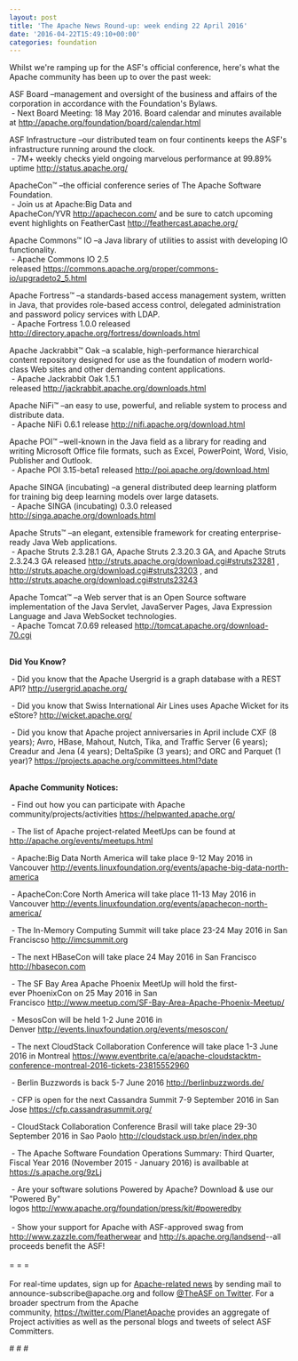 ```yaml
---
layout: post
title: 'The Apache News Round-up: week ending 22 April 2016'
date: '2016-04-22T15:49:10+00:00'
categories: foundation
---
```

<p>Whilst we're ramping up for the ASF's official conference, here's what the Apache community has been up to over the past week:</p> 
  <div>ASF Board –management and oversight of the business and affairs of the corporation in accordance with the Foundation's Bylaws.<br />&nbsp;- Next Board Meeting: 18 May 2016. Board calendar and minutes available at <a href="http://apache.org/foundation/board/calendar.html">http://apache.org/foundation/board/calendar.html</a><br /></div> 
  <p>ASF Infrastructure –our distributed team on four continents keeps the ASF's infrastructure running around the clock.<br />&nbsp;- 7M+ weekly checks yield ongoing marvelous performance at 99.89% uptime <a href="http://status.apache.org/">http://status.apache.org/</a></p> 
  <div> 
    <p><a href="http://status.apache.org/"></a>ApacheCon™ –the official conference series of The Apache Software Foundation.<br />&nbsp;- Join us at Apache:Big Data and ApacheCon/YVR&nbsp;<a href="http://apachecon.com/">http://apachecon.com/</a>&nbsp;and be sure to catch upcoming event highlights on FeatherCast&nbsp;<a href="http://feathercast.apache.org/">http://feathercast.apache.org/</a></p> 
    <p>Apache Commons™ IO –a Java library of utilities to assist with developing IO functionality.<br />&nbsp;-&nbsp;Apache Commons IO 2.5 released&nbsp;<a href="https://commons.apache.org/proper/commons-io/upgradeto2_5.html">https://commons.apache.org/proper/commons-io/upgradeto2_5.html</a> </p> 
    <p>Apache Fortress™ –a standards-based access management system, written in Java, that provides role-based access control, delegated administration and password policy services with LDAP.<br />&nbsp;-&nbsp;Apache Fortress 1.0.0 released <a href="Apache%20Fortress%201.0.0%20released">http://directory.apache.org/fortress/downloads.html</a></p> 
    <p>Apache Jackrabbit™ Oak –a scalable, high-performance hierarchical content repository designed for use as the foundation of modern world-class Web sites and other demanding content applications.<br />&nbsp;- Apache Jackrabbit Oak 1.5.1 released&nbsp;<a href="http://jackrabbit.apache.org/downloads.html">http://jackrabbit.apache.org/downloads.html</a></p> 
    <p>Apache NiFi™ –an easy to use, powerful, and reliable system to process and distribute data.<br />&nbsp;- Apache NiFi 0.6.1 release&nbsp;<a href="http://nifi.apache.org/download.html">http://nifi.apache.org/download.html</a></p> 
    <p>Apache POI™ –well-known in the Java field as a library for reading and writing Microsoft Office file formats, such as Excel, PowerPoint, Word, Visio, Publisher and Outlook.<br />&nbsp;- Apache POI 3.15-beta1 released&nbsp;<a href="http://poi.apache.org/download.html">http://poi.apache.org/download.html</a></p> 
    <p>Apache SINGA (incubating)&nbsp;–a general distributed deep learning platform for training big deep learning models over large datasets.<br />&nbsp;- Apache SINGA (incubating) 0.3.0 released <a href="http://singa.apache.org/downloads.html">http://singa.apache.org/downloads.html</a></p> 
    <p>Apache Struts™ –an elegant, extensible framework for creating enterprise-ready Java Web applications.<br />&nbsp;- Apache Struts 2.3.28.1 GA, Apache Struts 2.3.20.3 GA, and Apache Struts 2.3.24.3 GA released&nbsp;<a href="http://struts.apache.org/download.cgi#struts23281">http://struts.apache.org/download.cgi#struts23281</a>&nbsp;, <a href="http://struts.apache.org/download.cgi#struts23203">http://struts.apache.org/download.cgi#struts23203</a>&nbsp;, and <a href="http://struts.apache.org/download.cgi#struts23203">http://struts.apache.org/download.cgi#struts23243</a> </p> 
  </div> 
  <div> 
    <p>Apache Tomcat™ –a Web server that is an Open Source software implementation of the Java Servlet, JavaServer Pages, Java Expression Language and Java WebSocket technologies.<br />&nbsp;-&nbsp;Apache Tomcat 7.0.69 released <a href="http://tomcat.apache.org/download-70.cgi">http://tomcat.apache.org/download-70.cgi</a></p> 
    <p><strong><br />Did You Know?</strong></p> 
  </div> 
  <div> 
    <p>&nbsp;- Did you know that the Apache Usergrid is a graph database with a REST API?&nbsp;<a href="http://usergrid.apache.org/">http://usergrid.apache.org/</a></p> 
    <p>&nbsp;- Did you know that&nbsp;Swiss International Air Lines uses Apache Wicket for its eStore? <a href="http://wicket.apache.org/">http://wicket.apache.org/</a></p> 
    <p><a href="http://wicket.apache.org/"></a>&nbsp;- Did you know that Apache project anniversaries in April include CXF (8 years); Avro, HBase, Mahout, Nutch, Tika, and Traffic Server (6 years); Creadur and Jena (4 years); DeltaSpike (3 years); and ORC and Parquet (1 year)?&nbsp;<a href="https://projects.apache.org/committees.html?date">https://projects.apache.org/committees.html?date</a></p> 
  </div> 
  <div> 
    <div> 
      <p><strong><br />Apache Community Notices:</strong></p> 
      <p>&nbsp;- Find out how you can participate with Apache community/projects/activities <a href="https://helpwanted.apache.org/">https://helpwanted.apache.org/</a><strong></strong></p> 
      <p>&nbsp;- The list of Apache project-related MeetUps can be found at <a href="http://apache.org/events/meetups.html">http://apache.org/events/meetups.html<br /></a></p> 
      <p>&nbsp;- Apache:Big Data North America will take place 9-12 May 2016 in Vancouver&nbsp;<a href="http://events.linuxfoundation.org/events/apache-big-data-north-america">http://events.linuxfoundation.org/events/apache-big-data-north-america</a></p> 
    </div> 
    <p>&nbsp;- ApacheCon:Core North America will take place 11-13 May 2016 in Vancouver&nbsp;<a href="http://events.linuxfoundation.org/events/apachecon-north-america/">http://events.linuxfoundation.org/events/apachecon-north-america/</a></p> 
    <p>&nbsp;- The In-Memory Computing Summit will take place 23-24 May 2016 in San Franciscso <a href="http://imcsummit.org/">http://imcsummit.org</a></p> 
    <p>&nbsp;- The next HBaseCon will take place 24 May 2016 in San Francisco <a href="http://hbasecon.com/">http://hbasecon.com</a></p> 
    <p>&nbsp;- The SF Bay Area Apache Phoenix MeetUp will hold the first-ever&nbsp;PhoenixCon on 25 May 2016 in San Francisco&nbsp;<a href="http://www.meetup.com/SF-Bay-Area-Apache-Phoenix-Meetup/">http://www.meetup.com/SF-Bay-Area-Apache-Phoenix-Meetup/</a> </p> 
    <p>&nbsp;- MesosCon will be held 1-2 June 2016 in Denver&nbsp;<a href="http://events.linuxfoundation.org/events/mesoscon/">http://events.linuxfoundation.org/events/mesoscon/</a></p> 
    <p>&nbsp;- The next CloudStack Collaboration Conference will take place 1-3 June 2016 in Montreal <a href="https://www.eventbrite.ca/e/apache-cloudstacktm-conference-montreal-2016-tickets-23815552960">https://www.eventbrite.ca/e/apache-cloudstacktm-conference-montreal-2016-tickets-23815552960</a></p> 
    <p>&nbsp;- Berlin Buzzwords is back 5-7 June 2016&nbsp;<a href="http://berlinbuzzwords.de/">http://berlinbuzzwords.de/</a></p> 
    <p>&nbsp;- CFP is open for the next Cassandra Summit 7-9 September 2016 in San Jose <a href="https://cfp.cassandrasummit.org/">https://cfp.cassandrasummit.org/</a></p> 
    <p>&nbsp;- CloudStack Collaboration Conference Brasil will take place 29-30 September 2016 in Sao Paolo&nbsp;<a href="http://cloudstack.usp.br/en/index.php">http://cloudstack.usp.br/en/index.php</a></p> 
    <div> 
      <p>&nbsp;- The Apache Software Foundation Operations Summary: Third Quarter, Fiscal Year 2016 (November 2015 - January 2016) is availbable at <a href="https://s.apache.org/9zLj">https://s.apache.org/9zLj</a></p> 
    </div> 
    <div>&nbsp;- Are your software solutions Powered by Apache? Download &amp; use our &quot;Powered By&quot; logos&nbsp;<a href="http://www.apache.org/foundation/press/kit/#poweredby">http://www.apache.org/foundation/press/kit/#poweredby</a></div> 
    <div><br /></div> 
    <div>&nbsp;- Show your support for Apache with ASF-approved swag from <a href="http://www.zazzle.com/featherwear">http://www.zazzle.com/featherwear</a> and&nbsp;<a href="http://s.apache.org/landsend">http://s.apache.org/landsend</a>--all proceeds benefit the ASF!&nbsp;</div> 
    <div><br /></div> 
    <div>= = =</div> 
    <div><br /></div> 
    <div>For real-time updates, sign up for <a href="http://apache.org/foundation/mailinglists.html#foundation-announce">Apache-related news</a> by sending mail to announce-subscribe@apache.org and follow <a href="https://twitter.com/TheASF">@TheASF on Twitter</a>. For a broader spectrum from the Apache community,&nbsp;<a href="http://s.apache.org/landsend">https://twitter.com/PlanetApache</a> provides an aggregate of Project activities as well as the personal blogs and tweets of select ASF Committers.</div> 
  </div> 
  <p># # #</p>
